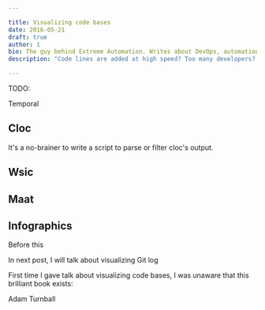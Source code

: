 ```yaml
---

title: Visualizing code bases
date: 2016-05-21
draft: true
author: 1
bio: The guy behind Extreme Automation. Writes about DevOps, automation, enterprise processes, open-source, start-up life. Travels the world.
description: "Code lines are added at high speed? Too many developers? How do you see the big picture? What processes are going on with your large code base? This presentation will show how to leverage existing code analysis tools (Gource, D3, Git and others) to make at least some sense out of millions of code lines and their history. During his consulting work, author often meets unfamiliar and at the same time large code bases that need quick analysis and input for decision making. That’s where visualizations come to into play by helping mining important knowledge directly from the code statistics."

---
```




TODO:

Temporal


## Cloc



It's a no-brainer to write a script to parse or filter cloc's output.


## Wsic





## Maat




## Infographics

Before this 

In next post, I will talk about visualizing Git log



First time I gave talk about visualizing code bases, I was unaware that this brilliant book exists:


Adam Turnball


